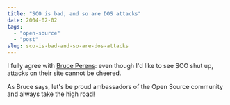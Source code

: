 ```yaml
---
title: "SCO is bad, and so are DOS attacks"
date: 2004-02-02
tags: 
  - "open-source"
  - "post"
slug: sco-is-bad-and-so-are-dos-attacks
---
```


I fully agree with [Bruce Perens](http://www.perens.com/SCO/DOS/): even though I'd like to see SCO shut up, attacks on their site cannot be cheered.

As Bruce says, let's be proud ambassadors of the Open Source community and always take the high road!

